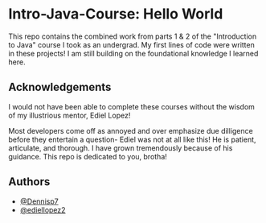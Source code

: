# Intro-Java-Course: Hello World
This repo contains the combined work from parts 1 & 2 of the "Introduction to Java" course I took as an undergrad. My first lines of code were written in these projects! I am still building on the foundational knowledge I learned here.

## Acknowledgements


I would not have been able to complete these courses without the wisdom of my illustrious mentor, Ediel Lopez! 

Most developers come off as annoyed and over emphasize due dilligence before they entertain a question- Ediel was not at all like this! He is patient, articulate, and thorough. I have grown tremendously because of his guidance. This repo is dedicated to you, brotha!
  
## Authors

- [@Dennisp7](https://github.com/Dennisp7)
- [@ediellopez2](https://github.com/ediellopez2)

